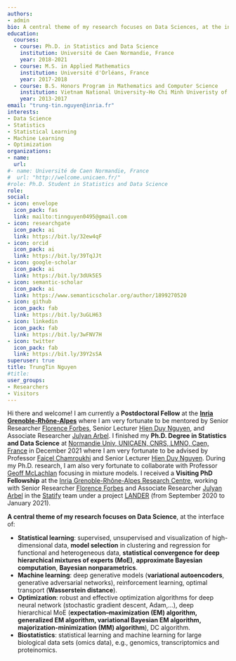 ```yaml
---
authors:
- admin
bio: A central theme of my research focuses on Data Sciences, at the interface of Statistical Learning, Machine Learning, and Optimization.
education:
  courses:
  - course: Ph.D. in Statistics and Data Science
    institution: Université de Caen Normandie, France
    year: 2018-2021 
  - course: M.S. in Applied Mathematics
    institution: Université d'Orléans, France
    year: 2017-2018
  - course: B.S. Honors Program in Mathematics and Computer Science
    institution: Vietnam National University-Ho Chi Minh Univeristy of Science, Vietnam
    year: 2013-2017  
email: "trung-tin.nguyen@inria.fr"
interests:
- Data Science
- Statistics
- Statistical Learning
- Machine Learning
- Optimization
organizations:
- name: 
  url: 
#- name: Université de Caen Normandie, France
#  url: "http://welcome.unicaen.fr/"  
#role: Ph.D. Student in Statistics and Data Science
role: 
social:
- icon: envelope
  icon_pack: fas
  link: mailto:tinnguyen0495@gmail.com
- icon: researchgate
  icon_pack: ai
  link: https://bit.ly/32ew4qF
- icon: orcid
  icon_pack: ai
  link: https://bit.ly/39TqJJt
- icon: google-scholar
  icon_pack: ai
  link: https://bit.ly/3dUk5E5
- icon: semantic-scholar
  icon_pack: ai
  link: https://www.semanticscholar.org/author/1899270520
- icon: github
  icon_pack: fab
  link: https://bit.ly/3uGLH63
- icon: linkedin
  icon_pack: fab
  link: https://bit.ly/3wFNV7H
- icon: twitter
  icon_pack: fab
  link: https://bit.ly/39Y2sSA  
superuser: true
title: TrungTin Nguyen
#title: 
user_groups:
- Researchers
- Visitors  
---
```

  
Hi there and welcome! I am currently a **Postdoctoral Fellow** at the **[Inria Grenoble-Rhône-Alpes](https://www.inria.fr/en/centre-inria-grenoble-rhone-alpes)** where I am very fortunate to be mentored by Senior Researcher [Florence Forbes](http://mistis.inrialpes.fr/people/forbes/), Senior Lecturer [Hien Duy Nguyen](https://hiendn.github.io/), and Associate Researcher [Julyan Arbel](https://www.julyanarbel.com/). I finished my **Ph.D. Degree in Statistics and Data Science** at [Normandie Univ, UNICAEN, CNRS, LMNO, Caen, France](http://welcome.unicaen.fr/) in December 2021 where I am very fortunate to be advised by Professor [Faicel Chamroukhi](https://chamroukhi.com/) and Senior Lecturer [Hien Duy Nguyen](https://hiendn.github.io/). During my Ph.D. research, I am also very fortunate to collaborate with Professor [Geoff McLachlan](https://people.smp.uq.edu.au/GeoffMcLachlan/) focusing in mixture models. I received a **Visiting PhD Fellowship** at the [Inria Grenoble-Rhône-Alpes Research Centre](https://www.inria.fr/en/centre-inria-grenoble-rhone-alpes), working with Senior Researcher [Florence Forbes](http://mistis.inrialpes.fr/people/forbes/) and Associate Researcher [Julyan Arbel](https://www.julyanarbel.com/) in the [Statify](https://team.inria.fr/statify/) team under a project [LANDER](https://team.inria.fr/statify/projects/LANDER/) (from September 2020 to January 2021).

**A central theme of my research focuses on Data Science**, at the interface of:
- **Statistical learning**: supervised, unsupervised and visualization of high-dimensional data, **model selection** in clustering and regression for functional and heterogeneous data, **statistical convergence for deep hierarchical mixtures of experts (MoE)**, **approximate Bayesian computation**, **Bayesian nonparametrics**.
- **Machine learning**: deep generative models (**variational autoencoders**, generative adversarial networks), reinforcement learning, optimal transport (**Wasserstein distance**).
- **Optimization**: robust and effective optimization algorithms for deep neural network (stochastic gradient descent, Adam,...), deep hierarchical MoE (**expectation–maximization (EM) algorithm, generalized EM algorithm, variational Bayesian EM algorithm, majorization-minimization (MM) algorithm**), DC algorithm.
- **Biostatistics**: statistical learning and machine learning for large biological data sets (omics data), e.g., genomics, transcriptomics and proteinomics.

